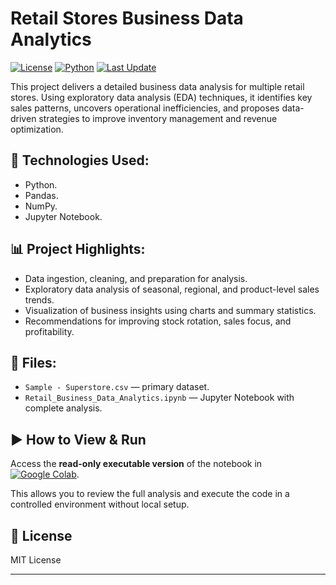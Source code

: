# Retail Stores Business Data Analytics

[![License](https://img.shields.io/badge/license-MIT-blue.svg)](LICENSE)
[![Python](https://img.shields.io/badge/python-3.9%2B-blue)]()
[![Last Update](https://img.shields.io/badge/last%20update-2025--05--05-brightgreen)]()

This project delivers a detailed business data analysis for multiple retail stores. Using exploratory data analysis (EDA) techniques, it identifies key sales patterns, uncovers operational inefficiencies, and proposes data-driven strategies to improve inventory management and revenue optimization.

## 🚀 Technologies Used:
- Python.
- Pandas.
- NumPy.
- Jupyter Notebook.

## 📊 Project Highlights:
- Data ingestion, cleaning, and preparation for analysis.  
- Exploratory data analysis of seasonal, regional, and product-level sales trends.  
- Visualization of business insights using charts and summary statistics.  
- Recommendations for improving stock rotation, sales focus, and profitability.

## 📂 Files:
- `Sample - Superstore.csv` — primary dataset.
- `Retail_Business_Data_Analytics.ipynb` — Jupyter Notebook with complete analysis.

## ▶️ How to View & Run
Access the **read-only executable version** of the notebook in [![Google Colab](https://colab.research.google.com/assets/colab-badge.svg)](YOUR_COLAB_LINK_HERE).

This allows you to review the full analysis and execute the code in a controlled environment without local setup.

## 📄 License
MIT License

---


